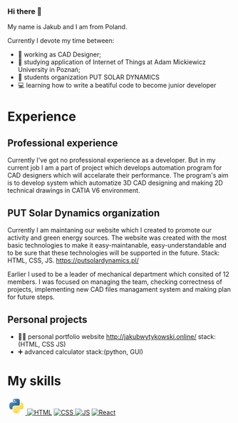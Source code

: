### Hi there 👋

My name is Jakub and I am from Poland.

Currently I devote my time between:
- :briefcase: working as CAD Designer;
- :book: studying application of Internet of Things at Adam Mickiewicz University in Poznań;
- :red_car: students organization PUT SOLAR DYNAMICS
- :computer: learning how to write a beatiful code to become junior developer

# Experience 

## Professional experience
Currently I've got no professional experience as a developer.
But in my current job I am a part of project which develops automation program for CAD designers which will accelarate their performance.
The program's aim is to develop system which automatize 3D CAD designing and making 2D technical drawings in CATIA V6 environment.

## PUT Solar Dynamics organization
Currently I am maintaning our website which I created to promote our activity and green energy sources.
The website was created with the most basic technologies to make it easy-maintanable, easy-understandable and to be sure that these technologies will be supported in the future.
Stack: HTML, CSS, JS.
https://putsolardynamics.pl/

Earlier I used to be a leader of mechanical department which consited of 12 members. 
I was focused on managing the team, checking correctness of projects, implementing new CAD files managament system and making plan for future steps.

## Personal projects
- :bald_man: personal portfolio website http://jakubwytykowski.online/ stack:(HTML, CSS JS)
- :heavy_plus_sign: advanced calculator stack:(python, GUI)

# My skills
<p align="left"><a href="https://www.python.org" target="_blank"> <img src="https://raw.githubusercontent.com/devicons/devicon/master/icons/python/python-original.svg" alt="python" width="40" height="40"/> </a><a href="#" target="_blank"> <img src="https://upload.wikimedia.org/wikipedia/commons/thumb/6/61/HTML5_logo_and_wordmark.svg/180px-HTML5_logo_and_wordmark.svg.png" alt="HTML" width="40" height="40"/></a> <a href="#" target="_blank"> <img src="https://upload.wikimedia.org/wikipedia/commons/thumb/d/d5/CSS3_logo_and_wordmark.svg/180px-CSS3_logo_and_wordmark.svg.png" alt="CSS" width="40" height="40"/> </a> 
<a href="https://www.javascript.com/" target="_blank"> <img src="https://upload.wikimedia.org/wikipedia/commons/thumb/9/99/Unofficial_JavaScript_logo_2.svg/1200px-Unofficial_JavaScript_logo_2.svg.png" alt="JS" width="40" height="40"/></a>  <a href="https://pl.reactjs.org/" target="_blank"> <img src="https://upload.wikimedia.org/wikipedia/commons/thumb/a/a7/React-icon.svg/330px-React-icon.svg.png" alt="React" width="50" height="40"/></a> </p>
